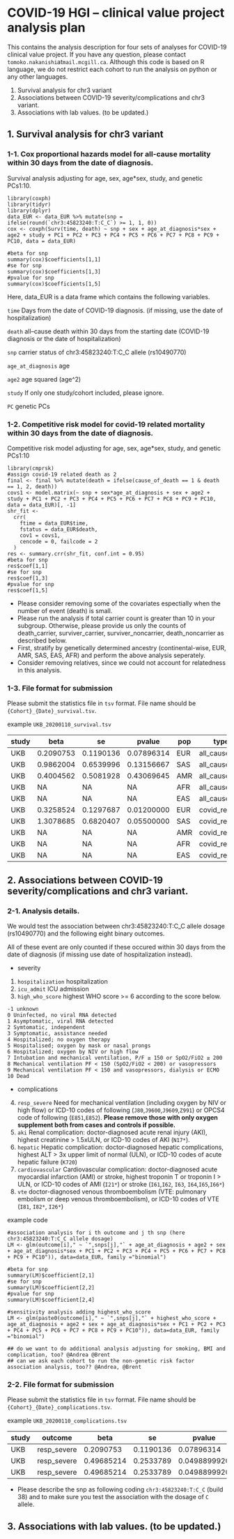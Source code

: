 # COVID-19 HGI – clinical value project analysis plan 

This contains the analysis description for four sets of analyses for COVID-19 clinical value project.
If you have any question, please contact `tomoko.nakanishi`at`mail.mcgill.ca`.
Although this code is based on R language, we do not restrict each cohort to run the analysis on python or any other languages.

1. Survival analysis for chr3 variant
2. Associations between COVID-19 severity/complications and chr3 variant.
3. Associations with lab values. (to be updated.)

## 1. Survival analysis for chr3 variant
### 1-1.	Cox proportional hazards model for all-cause mortality within 30 days from the date of diagnosis.

Survival analysis adjusting for age, sex, age*sex, study, and genetic PCs1:10.

```{r}
library(coxph)
library(tidyr)
library(dplyr)
data_EUR <- data_EUR %>% mutate(snp = ifelse(round(`chr3:45823240:T:C_C`) >= 1, 1, 0))
cox <- coxph(Surv(time, death) ~ snp + sex + age_at_diagnosis*sex + age2 + study + PC1 + PC2 + PC3 + PC4 + PC5 + PC6 + PC7 + PC8 + PC9 + PC10, data = data_EUR)

#beta for snp
summary(cox)$coefficients[1,1]
#se for snp
summary(cox)$coefficients[1,3]
#pvalue for snp
summary(cox)$coefficients[1,5]

```
Here, data_EUR is a data frame which contains the following variables.

`time` Days from the date of COVID-19 diagnosis. (if missing, use the date of hospitalization)

`death` all–cause death within 30 days from the starting date (COVID-19 diagnosis or the date of hospitalization)

`snp` carrier status of chr3:45823240:T:C_C allele (rs10490770)

`age_at_diagnosis` age

`age2` age squared (age^2)

`study` If only one study/cohort included, please ignore.

`PC` genetic PCs

### 1-2. Competitive risk model for covid-19 related mortality within 30 days from the date of diagnosis.

Competitive risk model adjusting for age, sex, age*sex, study, and genetic PCs1:10

```{r}
library(cmprsk)
#assign covid-19 related death as 2
final <- final %>% mutate(death = ifelse(cause_of_death == 1 & death == 1, 2, death))
covs1 <- model.matrix(~ snp + sex*age_at_diagnosis + sex + age2 + study + PC1 + PC2 + PC3 + PC4 + PC5 + PC6 + PC7 + PC8 + PC9 + PC10, data = data_EUR)[, -1]
shr_fit <- 
  crr(
    ftime = data_EUR$time,
    fstatus = data_EUR$death,
    cov1 = covs1,
    cencode = 0, failcode = 2
  )
res <- summary.crr(shr_fit, conf.int = 0.95)
#beta for snp
res$coef[1,1]
#se for snp
res$coef[1,3]
#pvalue for snp
res$coef[1,5]
```

* Please consider removing some of the covariates espectially when the number of event (death) is small.
* Please run the analysis if total carrier count is greater than 10 in your subgroup. Otherwise, please provide us only the counts of  death_carrier, surviver_carrier, surviver_noncarrier, death_noncarrier as described below.
* First, stratify by genetically determined ancestry (continental-wise, EUR, AMR, SAS, EAS, AFR) and perform the above analysis seperately.
* Consider removing relatives, since we could not account for relatedness in this analysis.


### 1-3. File format for submission

Please submit the statistics file in `tsv` format.
File name should be `{Cohort}_{Date}_survival.tsv`.

example
`UKB_20200110_survival.tsv`


| study |  beta |  se  | pvalue | pop | type | death_carrier | surviver_carrier | surviver_noncarrier | death_noncarrier | covariates_used
----|----|----|----|----|----|----|----|----|----|----|
| UKB |  0.2090753 | 0.1190136 | 0.07896314 | EUR  |  all_cause | 91 | 523 | 2439 | 388 | age,age2,sex,age*sex,PC1:10,study |
| UKB |  0.9862004 | 0.6539996 | 0.13156667 | SAS  |  all_cause | 6 | 51 | 60 | 4 | age,sex |
| UKB |  0.4004562 | 0.5081928 | 0.43069645 | AMR  |  all_cause | 5 | 16 | 126 | 18 | age,sex |
| UKB |  NA | NA | NA | AFR |  all_cause | 0 | 2 | 162 | 44 | NA |
| UKB |  NA | NA | NA | EAS |  all_cause | 0 | 1 | 52 | 2 | NA |
| UKB |  0.3258524 | 0.1297687 | 0.01200000 | EUR |  covid_related | 78 | 370 | 1932 | 309 | age,age2,sex,age*sex,PC1:10,study |
| UKB |  1.3078685 | 0.6820407 | 0.05500000 | SAS |  covid_related | 6 | 41 | 57 | 3 | age,sex |
| UKB |  NA | NA | NA | AMR |  covid_related | 1 | 5 | 36 | 0 | age,sex |
| UKB |  NA | NA | NA | AFR |  covid_related | 0 | 1 | 146 | 33 | age,sex |
| UKB |  NA | NA | NA | EAS |  covid_related | 0 | 1 | 45 | 0 | NA |


## 2. Associations between COVID-19 severity/complications and chr3 variant.

### 2-1. Analysis details.

We would test the association between chr3:45823240:T:C_C allele dosage (rs10490770) and the following eight binary outcomes.  

All of these event are only counted if these occured within 30 days from the date of diagnosis (if missing use date of hospitalization instead).

* severity 
1. `hospitalization` hospitalization 
2. `icu_admit` ICU admission
3. `high_who_score` highest WHO score >= 6 according to the score below.

```
-1 unknown
0 Uninfected, no viral RNA detected
1 Asymptomatic, viral RNA detected
2 Symtomatic, independent
3 Symptomatic, assistance needed
4 Hospitalized; no oxygen therapy
5 Hospitalised; oxygen by mask or nasal prongs
6 Hospitalized; oxygen by NIV or high flow
7 Intubation and mechanical ventilation, P/F ≥ 150 or SpO2/FiO2 ≥ 200
8 Mechanical ventilation PF < 150 (SpO2/FiO2 < 200) or vasopressors
9 Mechanical ventilation PF < 150 and vasopressors, dialysis or ECMO
10 Dead
```

* complications
4. `resp_severe` Need for mechanical ventilation (including oxygen by NIV or high flow) or ICD-10 codes of following (`J80`,`J9600`,`J9609`,`Z991`) or OPCS4 code of following (`E851`,`E852`). **Please remove those with only oxygen supplement both from cases and controls if possible.**
5. `aki` Renal complication: doctor-diagnosed acute renal injury (AKI), highest creatinine > 1.5xULN, or ICD-10 codes of AKI (`N17*`). 
6. `hepatic` Hepatic complication: doctor-diagnosed hepatic complications, highest ALT > 3x upper limit of normal (ULN), or ICD-10 codes of acute hepatic failure (`K720`)
7. `cardiovascular` Cardiovascular complication: doctor-diagnosed acute myocardial infarction (AMI) or stroke, highest troponin T or troponin I > ULN, or ICD-10 codes of AMI (`I21*`) or stroke (`I61`,`I62`, `I63`, `I64`,`I65`,`I66*`)
8. `vte` doctor-diagnosed venous thromboembolism (VTE: pulmonary embolism or deep venous thromboembolism), or ICD-10 codes of VTE (`I81`, `I82*`, `I26*`)


example code 

```{r}
#association analysis for i th outcome and j th snp (here chr3:45823240:T:C_C allele dosage)
LM <- glm(outcome[i]," ~ `",snps[j],"` + age_at_diagnosis + age2 + sex + age_at_diagnosis*sex + PC1 + PC2 + PC3 + PC4 + PC5 + PC6 + PC7 + PC8 + PC9 + PC10")), data=data_EUR, family ="binomial")

#beta for snp
summary(LM)$coefficient[2,1]
#se for snp
summary(LM)$coefficient[2,2]
#pvalue for snp
summary(LM)$coefficient[2,4]

#sensitivity analysis adding highest_who_score
LM <- glm(paste0(outcome[i]," ~ `",snps[j],"` + highest_who_score + age_at_diagnosis + age2 + sex + age_at_diagnosis*sex + PC1 + PC2 + PC3 + PC4 + PC5 + PC6 + PC7 + PC8 + PC9 + PC10")), data=data_EUR, family ="binomial")

## do we want to do additional analysis adjusting for smoking, BMI and complication, too? @Andrea @Brent
## can we ask each cohort to run the non-genetic risk factor association analysis, too?? @Andrea, @Brent

```

### 2-2. File format for submission

Please submit the statistics file in `tsv` format.
File name should be `{Cohort}_{Date}_complications.tsv`.

example
`UKB_20200110_complications.tsv`

| study |  outcome | beta |  se  | pvalue | pop | N_case | N_control | risk_factor | covariates_used | 
|----|----|----|----|----|----|----|----|----|----|
| UKB |  resp_severe | 0.2090753 | 0.1190136 | 0.07896314 | EUR | 270 | 607 | chr3:45823240:T:C_C | age,age2,sex,age*sex,PC1:10,study |
| UKB |  resp_severe | 0.49685214 | 0.2533789 | 0.0498899920 | EUR | 578 | 593  | chr3:45823240:T:C_C | age,age2,sex,age*sex,PC1:10,study |
| UKB |  resp_severe | 0.49685214 | 0.2533789 | 0.0498899920 | EUR | 578 | 593  | past_smoker | age,age2,sex,age*sex,PC1:10,study |

* Please describe the snp as following coding `chr3:45823240:T:C_C` (build 38) and to make sure you test the association with the dosage of `C` allele.

## 3. Associations with lab values. (to be updated.)


